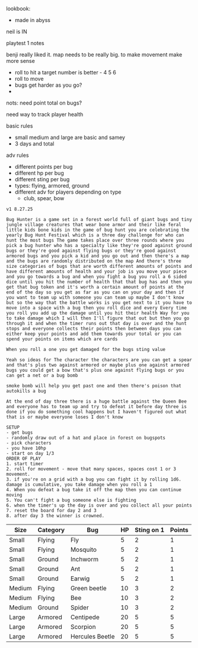 lookbook: 

- made in abyss

neil is IN

playtest 1 notes

benji really liked it. map needs to be really big. to make movement make more sense

- roll to hit a target number is better - 4 5 6
- roll to move
- bugs get harder as you go?
- 

nots: need point total on bugs?

need way to track player health

basic rules

- small medium and large are basic and samey
- 3 days and total

adv rules

- different points per bug
- different hp per bug
- different sting per bug
- types: flying, armored, ground
- different adv for players depending on type
    - club, spear, bow

```
v1 8.27.25

Bug Hunter is a game set in a forest world full of giant bugs and tiny jungle village creatures that wear bone armor and their like feral little kids bone kids in the game of bug hunt you are celebrating the yearly Bug Hunt Festival which is a three day challenge for who can hunt the most bugs The game takes place over three rounds where you pick a bug hunter who has a specialty like they're good against ground bugs or they're good against flying bugs or they're good against armored bugs and you pick a kid and you go out and then there's a map and the bugs are randomly distributed on the map And there's three size categories of bugs that are worth different amounts of points and have different amounts of health and your job is you move your piece and you go towards a bug and when you fight a bug you roll a 6 sided dice until you hit the number of health that that bug has and then you get that bug token and it's worth a certain amount of points at the end of the day so you get as far as you can on your day and then if you want to team up with someone you can team up maybe I don't know but so the way that the battle works is you get next to it you have to move into a space with a bug then you roll dice and every Every time you roll you add up the damage until you hit their health Way for you to take damage which I will then I'll figure that out but then you go through it and when the timer runs out that day is over and the hunt stops and everyone collects their points then between days you can either keep your points and add them towards your total or you can spend your points on items which are cards

When you roll a one you get damaged for the bugs sting value

Yeah so ideas for The character the characters are you can get a spear and that's plus two against armored or maybe plus one against armored bugs you could get a bow that's plus one against flying bugs or you can get a net or a bug bomb

smoke bomb will help you get past one and then there's poison that autokills a bug

At the end of day three there is a huge battle against the Queen Bee and everyone has to team up and try to defeat it before day three is done if you do something cool happens but I haven't figured out what that is or maybe everyone loses I don't know

SETUP
- get bugs
- randomly draw out of a hat and place in forest on bugspots
- pick characters
- you have 10hp
- start on day 1/3
ORDER OF PLAY
1. start timer
2. roll for movement - move that many spaces, spaces cost 1 or 3 movement.
3. if you're on a grid with a bug you can fight it by rolling 1d6. damage is cumulative, you take damage when you roll a 1
4. When you defeat a bug take it off the map then you can continue moving
5. You can't fight a bug someone else is fighting
6. when the timer's up the day is over and you collect all your points 
7. reset the board for day 2 and 3
8. after day 3 the winner is crowned.
```

| **Size** | **Category** | **Bug** | **HP** | **Sting on 1** | **Points** |
| --- | --- | --- | --- | --- | --- |
| Small | Flying | Fly | 5 | 2 | 1 |
| Small | Flying | Mosquito | 5 | 2 | 1 |
| Small | Ground | Inchworm | 5 | 2 | 1 |
| Small | Ground | Ant  | 5 | 2 | 1 |
| Small | Ground | Earwig | 5 | 2 | 1 |
| Medium | Flying | Green beetle | 10 | 3 | 2 |
| Medium | Flying | Bee | 10 | 3 | 2 |
| Medium | Ground | Spider | 10 | 3 | 2 |
| Large | Armored | Centipede | 20 | 5 | 5 |
| Large | Armored | Scorpion | 20 | 5 | 5 |
| Large | Armored | Hercules Beetle | 20 | 5 | 5 |